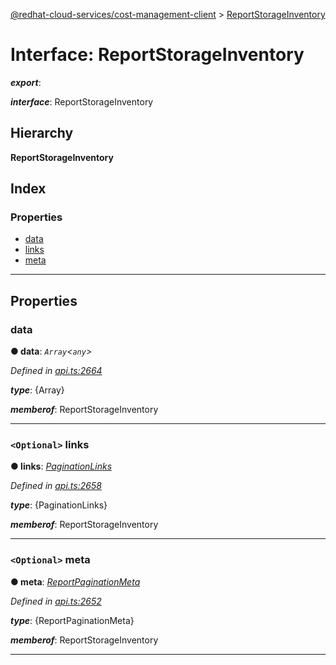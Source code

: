 [@redhat-cloud-services/cost-management-client](../README.md) > [ReportStorageInventory](../interfaces/reportstorageinventory.md)

# Interface: ReportStorageInventory

*__export__*: 

*__interface__*: ReportStorageInventory

## Hierarchy

**ReportStorageInventory**

## Index

### Properties

* [data](reportstorageinventory.md#data)
* [links](reportstorageinventory.md#links)
* [meta](reportstorageinventory.md#meta)

---

## Properties

<a id="data"></a>

###  data

**● data**: *`Array`<`any`>*

*Defined in [api.ts:2664](https://github.com/karelhala/javascript-clients/blob/master/packages/cost-management/api.ts#L2664)*

*__type__*: {Array}

*__memberof__*: ReportStorageInventory

___
<a id="links"></a>

### `<Optional>` links

**● links**: *[PaginationLinks](paginationlinks.md)*

*Defined in [api.ts:2658](https://github.com/karelhala/javascript-clients/blob/master/packages/cost-management/api.ts#L2658)*

*__type__*: {PaginationLinks}

*__memberof__*: ReportStorageInventory

___
<a id="meta"></a>

### `<Optional>` meta

**● meta**: *[ReportPaginationMeta](reportpaginationmeta.md)*

*Defined in [api.ts:2652](https://github.com/karelhala/javascript-clients/blob/master/packages/cost-management/api.ts#L2652)*

*__type__*: {ReportPaginationMeta}

*__memberof__*: ReportStorageInventory

___

